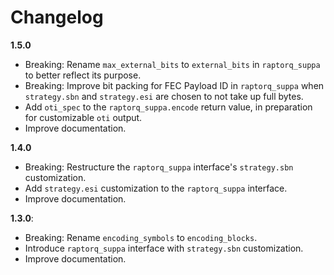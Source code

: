 # Changelog

**1.5.0**

- Breaking: Rename `max_external_bits` to `external_bits` in `raptorq_suppa` to better reflect its purpose.
- Breaking: Improve bit packing for FEC Payload ID in `raptorq_suppa` when `strategy.sbn` and `strategy.esi` are chosen to not take up full bytes.
- Add `oti_spec` to the `raptorq_suppa.encode` return value, in preparation for customizable `oti` output.
- Improve documentation.

**1.4.0**

- Breaking: Restructure the `raptorq_suppa` interface's `strategy.sbn` customization.
- Add `strategy.esi` customization to the `raptorq_suppa` interface.
- Improve documentation.

**1.3.0**:

 - Breaking: Rename `encoding_symbols` to `encoding_blocks`.
 - Introduce `raptorq_suppa` interface with `strategy.sbn` customization.
 - Improve documentation.
